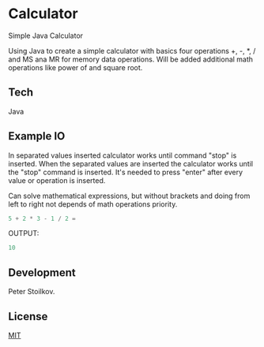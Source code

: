 # Calculator
Simple Java Calculator

Using Java to create a simple calculator with basics four operations +, -, *, / and MS ana MR for memory data operations. Will be added additional math operations like power of and square root.

## Tech

Java

## Example IO

In separated values inserted calculator works until command "stop" is inserted. When the separated values are inserted the calculator works until the "stop" command is inserted. It's needed to press "enter" after every value or operation is inserted.

Can solve mathematical expressions, but without brackets and doing from left to right not depends of math operations priority.

```python
5 + 2 * 3 - 1 / 2 =  
```

OUTPUT:
```python
10
```

## Development

Peter Stoilkov.

## License

[MIT](https://choosealicense.com/licenses/mit/)
